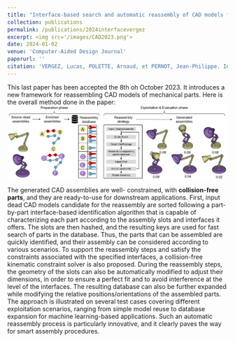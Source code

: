 ```yaml
---
title: "Interface-based search and automatic reassembly of CAD models for database expansion and model reuse"
collection: publications
permalink: /publications/2024interfacevergez
excerpt: <img src='/images/CAD2023.png'>
date: 2024-01-02
venue: 'Computer-Aided Design Journal'
paperurl: ''
citation: 'VERGEZ, Lucas, POLETTE, Arnaud, et PERNOT, Jean-Philippe. Interface-based search and automatic reassembly of CAD models for database expansion and model reuse.'
---
```


This last paper has been accepted the 8th oh October 2023. It introduces a new framework for reassembling CAD models of mechanical parts. 
Here is the overall method done in the paper:
<img src='/images/CAD2023.png'>

The generated CAD assemblies are well- constrained, with **collision-free parts**, and they are ready-to-use for downstream applications. 
First, input dead CAD models candidate
for the reassembly are sorted following a part-by-part interface-based identification algorithm that is capable of characterizing each
part according to the assembly slots and interfaces it offers. The slots are then hashed, and the resulting keys are used for fast search of
parts in the database. Thus, the parts that can be assembled are quickly identified, and their assembly can be considered according to
various scenarios. To support the reassembly steps and satisfy the constraints associated with the specified interfaces, a collision-free
kinematic constraint solver is also proposed. During the reassembly steps, the geometry of the slots can also be automatically modified
to adjust their dimensions, in order to ensure a perfect fit and to avoid interference at the level of the interfaces. The resulting database
can also be further expanded while modifying the relative positions/orientations of the assembled parts. The approach is illustrated
on several test cases covering different exploitation scenarios, ranging from simple model reuse to database expansion for machine
learning-based applications. Such an automatic reassembly process is particularly innovative, and it clearly paves the way for smart
assembly procedures.
